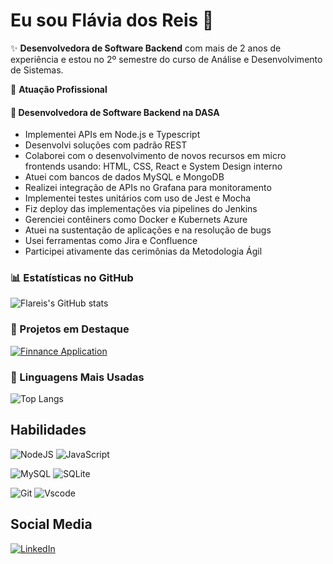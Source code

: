 # Eu sou Flávia dos Reis 👋

✨ **Desenvolvedora de Software Backend** com mais de 2 anos de experiência e estou no 2º semestre do curso de Análise e Desenvolvimento de Sistemas.

🏢 **Atuação Profissional**
#### 🚀 Desenvolvedora de Software Backend na DASA
* Implementei APIs em Node.js e Typescript
* Desenvolvi soluções com padrão REST
* Colaborei com o desenvolvimento de novos recursos em micro frontends
usando: HTML, CSS, React e System Design interno
* Atuei com bancos de dados MySQL e MongoDB
* Realizei integração de APIs no Grafana para monitoramento
* Implementei testes unitários com uso de Jest e Mocha
* Fiz deploy das implementações via pipelines do Jenkins
* Gerenciei contêiners como Docker e Kubernets Azure
* Atuei na sustentação de aplicações e na resolução de bugs
* Usei ferramentas como Jira e Confluence
* Participei ativamente das cerimônias da Metodologia Ágil

### 📊 Estatísticas no GitHub

![Flareis's GitHub stats](https://github-readme-stats.vercel.app/api?usernameFlareis&show_icons=true&theme=dracula)

### 📌 Projetos em Destaque

[![Finnance Application](https://github-readme-stats.vercel.app/api/pin/?usernameFlareis&repo=finance-application)](https://github.com/Flareis/finance-application)


### 🚀 Linguagens Mais Usadas

![Top Langs](https://github-readme-stats.vercel.app/api/top-langs/?usernameFlareis&layout=compact)

## Habilidades

![NodeJS](https://img.shields.io/badge/NodeJS-%23ED8B00.svg?style=for-the-badge&logo=nodejs&logoColor=white)
![JavaScript](https://img.shields.io/badge/JavaScript-F7DF1E?style=for-the-badge&logo=javascript&logoColor=black)

![MySQL](https://img.shields.io/badge/MySQL-00000F?style=for-the-badge&logo=mysql&logoColor=white)
![SQLite](https://img.shields.io/badge/SQLite-000?style=for-the-badge&logo=sqlite&logoColor=07405E)

![Git](https://img.shields.io/badge/GIT-E44C30?style=for-the-badge&logo=git&logoColor=white)
![Vscode](https://img.shields.io/badge/Vscode-007ACC?style=for-the-badge&logo=visual-studio-code&logoColor=white)

## Social Media

[![LinkedIn](https://img.shields.io/badge/LinkedIn-FFF?style=for-the-badge&logo=linkedin&logoColor=0E76A8)](https://www.linkedin.com/in/flaviadosreis/)